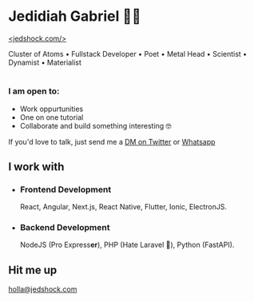 # Jedidiah Gabriel 🧔🏽 

[<jedshock.com/>](https://jedshock.com)

Cluster of Atoms • Fullstack Developer • Poet • Metal Head • Scientist • Dynamist • Materialist 
#

### I am open to:
- Work oppurtunities 
- One on one tutorial
- Collaborate and build something interesting 🤓

If you'd love to talk, just send me a [DM on Twitter](https://twitter.com/jedshock) or [Whatsapp](https://wa.me/+2348140066686)


## I work with

- ### Frontend Development
   React, Angular, Next.js, React Native, Flutter, Ionic, ElectronJS.
- ### Backend Development
   NodeJS (Pro Express<b>er</b>), PHP (Hate Laravel 🙈), Python (FastAPI). 

## Hit me up

[holla@jedshock.com](mailto:holla@jedshock.com)
